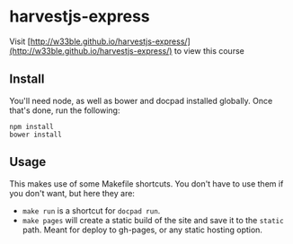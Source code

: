 # harvestjs-express

Visit [http://w33ble.github.io/harvestjs-express/](http://w33ble.github.io/harvestjs-express/) to view this course

## Install

You'll need node, as well as bower and docpad installed globally. Once that's done, run the following:

````
npm install
bower install
````

## Usage

This makes use of some Makefile shortcuts. You don't have to use them if you don't want, but here they are:

- `make run` is a shortcut for `docpad run`.
- `make pages` will create a static build of the site and save it to the `static` path. Meant for deploy to gh-pages, or any static hosting option.
